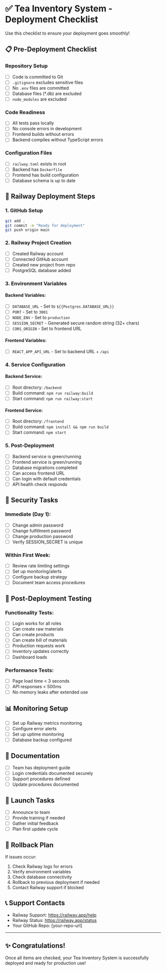 # ✅ Tea Inventory System - Deployment Checklist

Use this checklist to ensure your deployment goes smoothly!

## 📋 Pre-Deployment Checklist

### Repository Setup
- [ ] Code is committed to Git
- [ ] `.gitignore` excludes sensitive files
- [ ] No `.env` files are committed
- [ ] Database files (*.db) are excluded
- [ ] `node_modules` are excluded

### Code Readiness
- [ ] All tests pass locally
- [ ] No console errors in development
- [ ] Frontend builds without errors
- [ ] Backend compiles without TypeScript errors

### Configuration Files
- [ ] `railway.toml` exists in root
- [ ] Backend has `Dockerfile`
- [ ] Frontend has build configuration
- [ ] Database schema is up to date

## 🚀 Railway Deployment Steps

### 1. GitHub Setup
```bash
git add .
git commit -m "Ready for deployment"
git push origin main
```

### 2. Railway Project Creation
- [ ] Created Railway account
- [ ] Connected GitHub account
- [ ] Created new project from repo
- [ ] PostgreSQL database added

### 3. Environment Variables

#### Backend Variables:
- [ ] `DATABASE_URL` - Set to `${{Postgres.DATABASE_URL}}`
- [ ] `PORT` - Set to `3001`
- [ ] `NODE_ENV` - Set to `production`
- [ ] `SESSION_SECRET` - Generated secure random string (32+ chars)
- [ ] `CORS_ORIGIN` - Set to frontend URL

#### Frontend Variables:
- [ ] `REACT_APP_API_URL` - Set to backend URL + `/api`

### 4. Service Configuration

#### Backend Service:
- [ ] Root directory: `/backend`
- [ ] Build command: `npm run railway:build`
- [ ] Start command: `npm run railway:start`

#### Frontend Service:
- [ ] Root directory: `/frontend`
- [ ] Build command: `npm install && npm run build`
- [ ] Start command: `npm start`

### 5. Post-Deployment

- [ ] Backend service is green/running
- [ ] Frontend service is green/running
- [ ] Database migrations completed
- [ ] Can access frontend URL
- [ ] Can login with default credentials
- [ ] API health check responds

## 🔐 Security Tasks

### Immediate (Day 1):
- [ ] Change admin password
- [ ] Change fulfillment password
- [ ] Change production password
- [ ] Verify SESSION_SECRET is unique

### Within First Week:
- [ ] Review rate limiting settings
- [ ] Set up monitoring/alerts
- [ ] Configure backup strategy
- [ ] Document team access procedures

## 🧪 Post-Deployment Testing

### Functionality Tests:
- [ ] Login works for all roles
- [ ] Can create raw materials
- [ ] Can create products
- [ ] Can create bill of materials
- [ ] Production requests work
- [ ] Inventory updates correctly
- [ ] Dashboard loads

### Performance Tests:
- [ ] Page load time < 3 seconds
- [ ] API responses < 500ms
- [ ] No memory leaks after extended use

## 📊 Monitoring Setup

- [ ] Set up Railway metrics monitoring
- [ ] Configure error alerts
- [ ] Set up uptime monitoring
- [ ] Database backup configured

## 📝 Documentation

- [ ] Team has deployment guide
- [ ] Login credentials documented securely
- [ ] Support procedures defined
- [ ] Update procedures documented

## 🎉 Launch Tasks

- [ ] Announce to team
- [ ] Provide training if needed
- [ ] Gather initial feedback
- [ ] Plan first update cycle

## 🚨 Rollback Plan

If issues occur:
1. Check Railway logs for errors
2. Verify environment variables
3. Check database connectivity
4. Rollback to previous deployment if needed
5. Contact Railway support if blocked

## 📞 Support Contacts

- Railway Support: https://railway.app/help
- Railway Status: https://railway.app/status
- Your GitHub Repo: [your-repo-url]

---

## ✨ Congratulations!

Once all items are checked, your Tea Inventory System is successfully deployed and ready for production use!